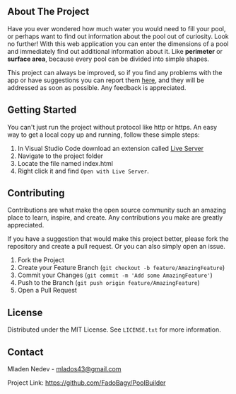 ## About The Project
Have you ever wondered how much water you would need to fill your pool, or perhaps want to find out information about the pool out of curiosity. Look no further! With this web application you can enter the dimensions of a pool and immediately find out additional information about it. Like **perimeter** or **surface area**, because every pool can be divided into simple shapes.

This project can always be improved, so if you find any problems with the app or have suggestions you can report them [here](https://github.com/FadoBagy/PoolBuilder/issues), and they will be addressed as soon as possible. Any feedback is appreciated.

## Getting Started
You can't just run the project without protocol like http or https. An easy way to get a local copy up and running, follow these simple steps:

 1. In Visual Studio Code download an extension called [Live Server](https://marketplace.visualstudio.com/items?itemName=ritwickdey.LiveServer)
 2. Navigate to the project folder
 3. Locate the file named index.html
 4. Right click it and find `Open with Live Server`.

## Contributing
Contributions are what make the open source community such an amazing place to learn, inspire, and create. Any contributions you make are greatly appreciated.

If you have a suggestion that would make this project better, please fork the repository and create a pull request. Or you can also simply open an issue.

1. Fork the Project
2. Create your Feature Branch (`git checkout -b feature/AmazingFeature`)
3. Commit your Changes (`git commit -m 'Add some AmazingFeature'`)
4. Push to the Branch (`git push origin feature/AmazingFeature`)
5. Open a Pull Request

## License
Distributed under the MIT License. See `LICENSE.txt` for more information.

## Contact
Mladen Nedev - mlados43@gmail.com

Project Link: https://github.com/FadoBagy/PoolBuilder

